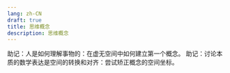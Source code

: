 ```yaml
---
lang: zh-CN
draft: true
title: 思维概念
description: 思维概念
---
```


助记：人是如何理解事物的：在虚无空间中如何建立第一个概念。
助记：讨论本质的数学表达是空间的转换和对齐：尝试矫正概念的空间坐标。

<!-- more -->
